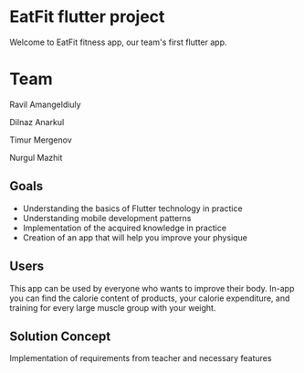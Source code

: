# EatFit flutter project
Welcome to EatFit fitness app, our team's first flutter app.

# Team
Ravil Amangeldiuly

Dilnaz Anarkul

Timur Mergenov

Nurgul Mazhit

## Goals

- Understanding the basics of Flutter technology in practice
- Understanding mobile development patterns 
- Implementation of the acquired knowledge in practice
- Creation of an app that will help you improve your physique

## Users
This app can be used by everyone who wants to improve their body. In-app you can find the calorie content of products, your calorie expenditure, and training for every large muscle group with your weight.

## Solution Concept
Implementation of requirements from teacher and necessary features
